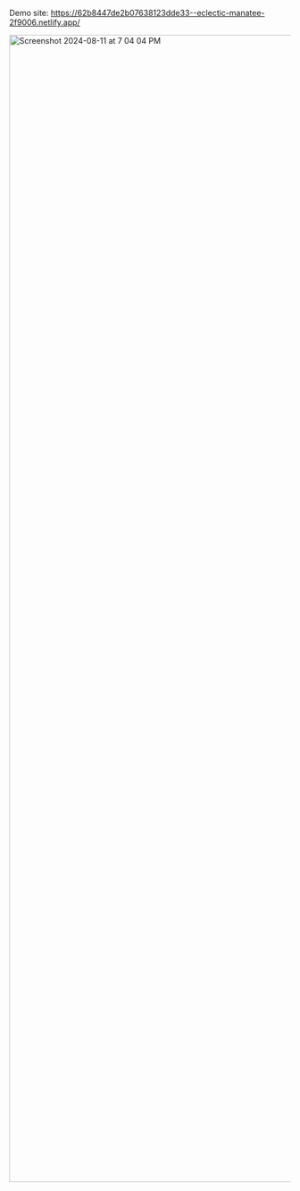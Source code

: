Demo site:
https://62b8447de2b07638123dde33--eclectic-manatee-2f9006.netlify.app/

<img width="2056" alt="Screenshot 2024-08-11 at 7 04 04 PM" src="https://github.com/user-attachments/assets/a0ad4fdc-0e48-439b-9ccd-f2009521fc4a">
